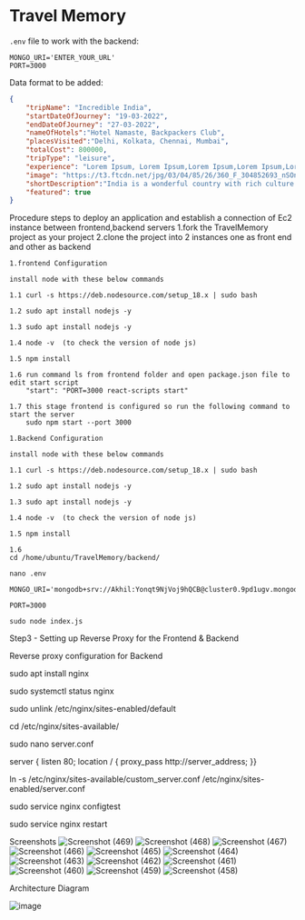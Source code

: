 # Travel Memory

`.env` file to work with the backend:

```
MONGO_URI='ENTER_YOUR_URL'
PORT=3000
```

Data format to be added: 

```json
{
    "tripName": "Incredible India",
    "startDateOfJourney": "19-03-2022",
    "endDateOfJourney": "27-03-2022",
    "nameOfHotels":"Hotel Namaste, Backpackers Club",
    "placesVisited":"Delhi, Kolkata, Chennai, Mumbai",
    "totalCost": 800000,
    "tripType": "leisure",
    "experience": "Lorem Ipsum, Lorem Ipsum,Lorem Ipsum,Lorem Ipsum,Lorem Ipsum,Lorem Ipsum,Lorem Ipsum,Lorem Ipsum,Lorem Ipsum,Lorem Ipsum,Lorem Ipsum,Lorem Ipsum,Lorem Ipsum,Lorem Ipsum,Lorem Ipsum,Lorem Ipsum,Lorem Ipsum,Lorem Ipsum,Lorem Ipsum,Lorem Ipsum,Lorem Ipsum,Lorem Ipsum,Lorem Ipsum,Lorem Ipsum,Lorem Ipsum,Lorem Ipsum,Lorem Ipsum, ",
    "image": "https://t3.ftcdn.net/jpg/03/04/85/26/360_F_304852693_nSOn9KvUgafgvZ6wM0CNaULYUa7xXBkA.jpg",
    "shortDescription":"India is a wonderful country with rich culture and good people.",
    "featured": true
}
```

Procedure steps to deploy an application and establish a connection of Ec2 instance between frontend,backend servers
1.fork the TravelMemory project as your project
2.clone the project into 2 instances one as front end and other as backend


```
1.frontend Configuration

install node with these below commands

1.1 curl -s https://deb.nodesource.com/setup_18.x | sudo bash

1.2 sudo apt install nodejs -y

1.3 sudo apt install nodejs -y

1.4 node -v  (to check the version of node js)

1.5 npm install

1.6 run command ls from frontend folder and open package.json file to edit start script
    "start": "PORT=3000 react-scripts start"

1.7 this stage frontend is configured so run the following command to start the server
    sudo npm start --port 3000

```


```
1.Backend Configuration

install node with these below commands

1.1 curl -s https://deb.nodesource.com/setup_18.x | sudo bash

1.2 sudo apt install nodejs -y

1.3 sudo apt install nodejs -y

1.4 node -v  (to check the version of node js)

1.5 npm install

1.6
cd /home/ubuntu/TravelMemory/backend/

nano .env

MONGO_URI='mongodb+srv://Akhil:Yonqt9NjVoj9hQCB@cluster0.9pd1ugv.mongodb.net/travelmemory'

PORT=3000

sudo node index.js  

```

Step3 - Setting up Reverse Proxy for the Frontend & Backend 

Reverse proxy configuration for Backend

sudo apt install nginx

sudo systemctl status nginx

sudo unlink /etc/nginx/sites-enabled/default

cd /etc/nginx/sites-available/

sudo nano server.conf

server { 
listen 80;
location / {
proxy_pass http://server_address;
}}



ln -s /etc/nginx/sites-available/custom_server.conf /etc/nginx/sites-enabled/server.conf

sudo service nginx configtest

sudo service nginx restart

Screenshots
![Screenshot (469)](https://github.com/Akhilbmsb/TravelMemory/assets/54345937/8cd2acc9-c7da-436b-9411-0846c49ba903)
![Screenshot (468)](https://github.com/Akhilbmsb/TravelMemory/assets/54345937/a0f72774-2b4e-44f1-b72c-7c782f38f45a)
![Screenshot (467)](https://github.com/Akhilbmsb/TravelMemory/assets/54345937/f6fa2c8b-d2cf-4af8-a71f-b8fea7e3e366)
![Screenshot (466)](https://github.com/Akhilbmsb/TravelMemory/assets/54345937/0486519c-8e55-4e9b-b272-c0f750e1e5ca)
![Screenshot (465)](https://github.com/Akhilbmsb/TravelMemory/assets/54345937/5ee1c822-e649-4a81-8ce2-9b2b9821dd2c)
![Screenshot (464)](https://github.com/Akhilbmsb/TravelMemory/assets/54345937/0b83af8c-89b5-4634-9fbe-80feb530b54d)
![Screenshot (463)](https://github.com/Akhilbmsb/TravelMemory/assets/54345937/1c37985e-642a-491f-b194-2aa4fb45991a)
![Screenshot (462)](https://github.com/Akhilbmsb/TravelMemory/assets/54345937/cbe3e0c1-6b94-4126-8aa3-f08cdbaaa461)
![Screenshot (461)](https://github.com/Akhilbmsb/TravelMemory/assets/54345937/38d59dc3-145b-47f7-8173-4fc4bba8984c)
![Screenshot (460)](https://github.com/Akhilbmsb/TravelMemory/assets/54345937/e59398be-37ca-4cd8-bfe6-12c14a1d4cf9)
![Screenshot (459)](https://github.com/Akhilbmsb/TravelMemory/assets/54345937/9f45ad3a-3de9-4a7a-aab8-d611e483b43d)
![Screenshot (458)](https://github.com/Akhilbmsb/TravelMemory/assets/54345937/5d2d2bbf-c832-4150-81c8-8446fd78c554)

Architecture Diagram

![image](https://github.com/Akhilbmsb/TravelMemory/assets/54345937/d45a17b7-ca25-46fa-b37a-435326350131)






    


